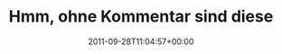 ---
retweeted: false
source: <a href="http://termtter.org/" rel="nofollow">Termtter</a>
entities:
  hashtags: []
  symbols: []
  user_mentions:
  - name: Gowalla
    screen_name: gowalla
    indices:
    - '37'
    - '45'
    id_str: '18695316'
    id: '18695316'
  urls: []
display_text_range:
- '0'
- '81'
favorite_count: '0'
id_str: '119004665852596224'
truncated: false
retweet_count: '0'
id: '119004665852596224'
created_at: Wed Sep 28 11:04:57 +0000 2011
favorited: false
full_text: Hmm, ohne Kommentar sind diese neuen [@gowalla](https://twitter.com/gowalla)
  "Stories" ja komplett sinnlos.Nett.
lang: de
tags:
- pesos:twitter
date: '2011-09-28T11:04:57+00:00'
src: https://twitter.com/bascht/status/119004665852596224
original_url: https://twitter.com/bascht/status/119004665852596224
type: twitter_tweet
text: Hmm, ohne Kommentar sind diese neuen [@gowalla](https://twitter.com/gowalla)
  "Stories" ja komplett sinnlos.Nett.
title: 'Hmm, ohne Kommentar sind diese '

---